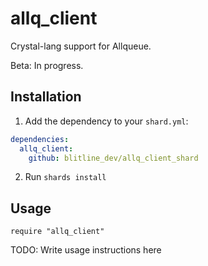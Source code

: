 # allq_client

Crystal-lang support for Allqueue.

Beta: In progress. 

## Installation

1. Add the dependency to your `shard.yml`:
```yaml
dependencies:
  allq_client:
    github: blitline_dev/allq_client_shard
```
2. Run `shards install`

## Usage

```crystal
require "allq_client"
```

TODO: Write usage instructions here
